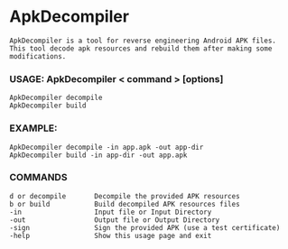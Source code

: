 # ApkDecompiler
    ApkDecompiler is a tool for reverse engineering Android APK files.
    This tool decode apk resources and rebuild them after making some modifications.
 
### USAGE: ApkDecompiler < command > [options]
    ApkDecompiler decompile
    ApkDecompiler build

### EXAMPLE:
    ApkDecompiler decompile -in app.apk -out app-dir
    ApkDecompiler build -in app-dir -out app.apk 

### COMMANDS
    d or decompile       Decompile the provided APK resources
    b or build           Build decompiled APK resources files
    -in                  Input file or Input Directory
    -out                 Output file or Output Directory
    -sign                Sign the provided APK (use a test certificate)
    -help                Show this usage page and exit
